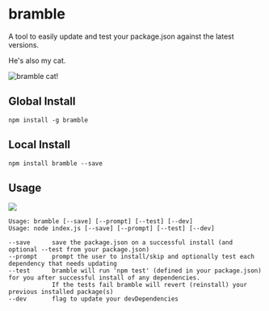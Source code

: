 bramble
=========

A tool to easily update and test your package.json against the latest versions.

He's also my cat.

![bramble cat!](http://cl.ly/image/1g2c1B2h3l0c/bramble.jpg)

## Global Install
```
npm install -g bramble
```

## Local Install
```
npm install bramble --save
```

## Usage

![](http://cl.ly/image/2c1Z3n1I2Y1G/brambleScreenshot.png)

```
Usage: bramble [--save] [--prompt] [--test] [--dev]
Usage: node index.js [--save] [--prompt] [--test] [--dev]

--save      save the package.json on a successful install (and optional --test from your package.json)
--prompt    prompt the user to install/skip and optionally test each dependency that needs updating
--test      bramble will run 'npm test' (defined in your package.json) for you after successful install of any dependencies.
            If the tests fail bramble will revert (reinstall) your previous installed package(s)
--dev       flag to update your devDependencies
```